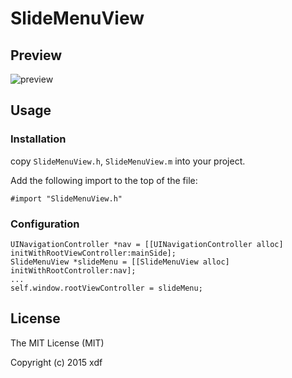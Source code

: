 # SlideMenuView

## Preview

![preview](screenshot/preview.gif)

## Usage

### Installation

copy `SlideMenuView.h`, `SlideMenuView.m` into your project.


Add the following import to the top of the file:

``` objc
#import "SlideMenuView.h"
```

### Configuration

``` objc
UINavigationController *nav = [[UINavigationController alloc] initWithRootViewController:mainSide];
SlideMenuView *slideMenu = [[SlideMenuView alloc] initWithRootController:nav];
...
self.window.rootViewController = slideMenu;
```

## License

The MIT License (MIT)

Copyright (c) 2015 xdf
